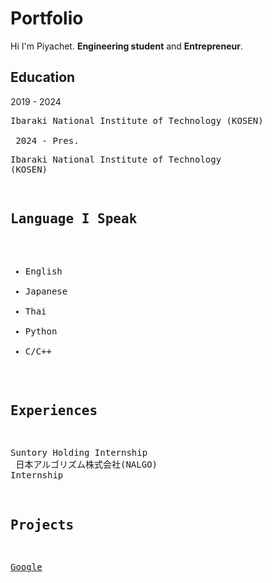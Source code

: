 # Portfolio
Hi I'm Piyachet. **Engineering student** and **Entrepreneur**.
## Education
2019 - 2024      <pre>Ibaraki National Institute of Technology (KOSEN) <br />
2024 - Pres.     <pre>Ibaraki National Institute of Technology (KOSEN)
## Language I Speak
- English
- Japanese
- Thai
- Python
- C/C++

## Experiences
Suntory Holding Internship <br />
日本アルゴリズム株式会社(NALGO) Internship 
## Projects
[Google](https://google.com)